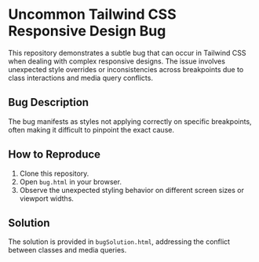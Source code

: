 # Uncommon Tailwind CSS Responsive Design Bug

This repository demonstrates a subtle bug that can occur in Tailwind CSS when dealing with complex responsive designs. The issue involves unexpected style overrides or inconsistencies across breakpoints due to class interactions and media query conflicts.

## Bug Description
The bug manifests as styles not applying correctly on specific breakpoints, often making it difficult to pinpoint the exact cause.

## How to Reproduce
1. Clone this repository.
2. Open `bug.html` in your browser.
3. Observe the unexpected styling behavior on different screen sizes or viewport widths.

## Solution
The solution is provided in `bugSolution.html`, addressing the conflict between classes and media queries.